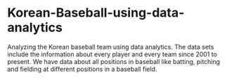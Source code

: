 # Korean-Baseball-using-data-analytics
Analyzing the Korean baseball team using data analytics. The data sets include the information about every player and every team since 2001 to present.
We have data about all positions in baseball like batting, pitching and fielding at different positions in a baseball field.
